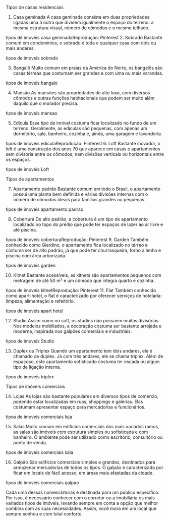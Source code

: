 Tipos de casas residenciais
 

1. Casa geminada
A casa geminada consiste em duas propriedades ligadas uma à outra que dividem igualmente o espaço do terreno: a mesma estrutura visual, número de cômodos e o mesmo telhado.

tipos de imoveis casa geminadaReprodução: Pinterest
2. Sobrado
Bastante comum em condomínios, o sobrado é toda e qualquer casa com dois ou mais andares.

tipos de imoveis sobrado

3. Bangalô
Muito comum em praias da América do Norte, os bangalôs são casas térreas que costumam ser grandes e com uma ou mais varandas.

tipos de imoveis bangalo

4. Mansão
As mansões são propriedades de alto luxo, com diversos cômodos e outras funções habitacionais que podem ser muito além daquilo que o morador precisa.

tipos de imoveis mansao

5. Edícula
Esse tipo de imóvel costuma ficar localizado no fundo de um terreno. Geralmente, as edículas são pequenas, com apenas um dormitório, sala, banheiro, cozinha e, ainda, uma garagem e lavanderia.

tipos de imoveis ediculaReprodução: Pinterest
6. Loft
Bastante inovador, o loft é uma construção dos anos 70 que aparece em casas e apartamentos sem divisória entre os cômodos, nem divisões verticais ou horizontais entre os espaços.

tipos de imoveis Loft

Tipos de apartamentos
 

7. Apartamento padrão
Bastante comum em todo o Brasil, o apartamento possui uma planta bem definida e várias divisões internas com o número de cômodos ideais para famílias grandes ou pequenas.

tipos de imoveis apartamento padrao

8. Cobertura
De alto padrão, a cobertura é um tipo de apartamento localizado no topo do prédio que pode ter espaços de lazer ao ar livre e até piscina.

tipos de imoveis coberturaReprodução: Pinterest
9. Garden
Também conhecido como Giardino, o apartamento fica localizado no térreo e costuma ser de alto padrão, já que pode ter churrasqueira, forno à lenha e piscina com área arborizada.

tipos de imoveis garden

10. Kitnet
Bastante acessíveis, as kitnets são apartamentos pequenos com metragem de até 50 m² e um cômodo que integra quarto e cozinha.

tipos de imoveis kitnetReprodução: Pinterest
11. Flat
Também conhecido como apart-hotel, o flat é caracterizado por oferecer serviços de hotelaria: limpeza, alimentação e refeitório.

tipos de imoveis apart hotel

12. Studio
Assim como no soft, os studios não possuem muitas divisórias. Nos modelos mobiliados, a decoração costuma ser bastante arrojada e moderna, inspirada nos galpões comerciais e industriais.

tipos de imoveis Studio 

13. Duplex ou Triplex
Quando um apartamento tem dois andares, ele é chamado de duplex. Já com três andares, ele se chama triplex. Além de espaçoso, este apartamento sofisticado costuma ter escada ou algum tipo de ligação interna.

tipos de imoveis triplex

Tipos de imóveis comerciais
 

14. Lojas
As lojas são bastante populares em diversos tipos de comércio, podendo estar localizadas em ruas, shoppings e galerias. Elas costumam apresentar espaço para mercadorias e funcionários.

tipos de imoveis comerciais loja

15. Salas
Muito comum em edifícios comerciais dos mais variados ramos, as salas são imóveis com estrutura simples ou sofisticada e com banheiro. O ambiente pode ser utilizado como escritório, consultório ou ponto de venda.

tipos de imoveis comerciais sala

16. Galpão
São edifícios comerciais simples e grandes, destinados para armazenar mercadorias de todos os tipos. O galpão é caracterizado por ficar em locais de fácil acesso, em áreas mais afastadas da cidade.

tipos de imoveis comerciais galpao

Cada uma dessas nomenclaturas é destinada para um público específico. Por isso, é necessário conhecer com o corretor ou a imobiliária os mais variados tipos de imóveis, levando sempre em conta a opção que melhor combina com as suas necessidades. Assim, você mora em um local que sempre sonhou e com total conforto.